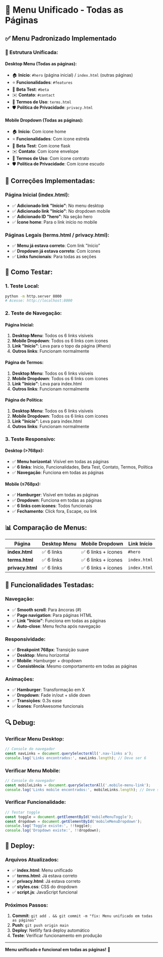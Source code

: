 # 📱 Menu Unificado - Todas as Páginas

## ✅ **Menu Padronizado Implementado**

### **🎯 Estrutura Unificada:**

#### **Desktop Menu (Todas as páginas):**
- 🏠 **Início**: `#hero` (página inicial) / `index.html` (outras páginas)
- ⭐ **Funcionalidades**: `#features`
- 🧪 **Beta Test**: `#beta`
- ✉️ **Contato**: `#contact`
- 📄 **Termos de Uso**: `terms.html`
- 🛡️ **Política de Privacidade**: `privacy.html`

#### **Mobile Dropdown (Todas as páginas):**
- 🏠 **Início**: Com ícone home
- ⭐ **Funcionalidades**: Com ícone estrela
- 🧪 **Beta Test**: Com ícone flask
- ✉️ **Contato**: Com ícone envelope
- 📄 **Termos de Uso**: Com ícone contrato
- 🛡️ **Política de Privacidade**: Com ícone escudo

## 🔧 **Correções Implementadas:**

### **Página Inicial (index.html):**
- ✅ **Adicionado link "Início"**: No menu desktop
- ✅ **Adicionado link "Início"**: No dropdown mobile
- ✅ **Adicionado ID "hero"**: Na seção hero
- ✅ **Ícone home**: Para o link início no mobile

### **Páginas Legais (terms.html / privacy.html):**
- ✅ **Menu já estava correto**: Com link "Início"
- ✅ **Dropdown já estava correto**: Com ícones
- ✅ **Links funcionais**: Para todas as seções

## 🧪 **Como Testar:**

### **1. Teste Local:**
```bash
python -m http.server 8000
# Acesse: http://localhost:8000
```

### **2. Teste de Navegação:**

#### **Página Inicial:**
1. **Desktop Menu**: Todos os 6 links visíveis
2. **Mobile Dropdown**: Todos os 6 links com ícones
3. **Link "Início"**: Leva para o topo da página (#hero)
4. **Outros links**: Funcionam normalmente

#### **Página de Termos:**
1. **Desktop Menu**: Todos os 6 links visíveis
2. **Mobile Dropdown**: Todos os 6 links com ícones
3. **Link "Início"**: Leva para index.html
4. **Outros links**: Funcionam normalmente

#### **Página de Política:**
1. **Desktop Menu**: Todos os 6 links visíveis
2. **Mobile Dropdown**: Todos os 6 links com ícones
3. **Link "Início"**: Leva para index.html
4. **Outros links**: Funcionam normalmente

### **3. Teste Responsivo:**

#### **Desktop (>768px):**
- ✅ **Menu horizontal**: Visível em todas as páginas
- ✅ **6 links**: Início, Funcionalidades, Beta Test, Contato, Termos, Política
- ✅ **Navegação**: Funciona em todas as páginas

#### **Mobile (≤768px):**
- ✅ **Hamburger**: Visível em todas as páginas
- ✅ **Dropdown**: Funciona em todas as páginas
- ✅ **6 links com ícones**: Todos funcionais
- ✅ **Fechamento**: Click fora, Escape, ou link

## 📊 **Comparação de Menus:**

| Página | Desktop Menu | Mobile Dropdown | Link Início |
|--------|--------------|-----------------|-------------|
| **index.html** | ✅ 6 links | ✅ 6 links + ícones | `#hero` |
| **terms.html** | ✅ 6 links | ✅ 6 links + ícones | `index.html` |
| **privacy.html** | ✅ 6 links | ✅ 6 links + ícones | `index.html` |

## 🎯 **Funcionalidades Testadas:**

### **Navegação:**
- ✅ **Smooth scroll**: Para âncoras (#)
- ✅ **Page navigation**: Para páginas HTML
- ✅ **Link "Início"**: Funciona em todas as páginas
- ✅ **Auto-close**: Menu fecha após navegação

### **Responsividade:**
- ✅ **Breakpoint 768px**: Transição suave
- ✅ **Desktop**: Menu horizontal
- ✅ **Mobile**: Hamburger + dropdown
- ✅ **Consistência**: Mesmo comportamento em todas as páginas

### **Animações:**
- ✅ **Hamburger**: Transformação em X
- ✅ **Dropdown**: Fade in/out + slide down
- ✅ **Transições**: 0.3s ease
- ✅ **Ícones**: FontAwesome funcionais

## 🔍 **Debug:**

### **Verificar Menu Desktop:**
```javascript
// Console do navegador
const navLinks = document.querySelectorAll('.nav-links a');
console.log('Links encontrados:', navLinks.length); // Deve ser 6
```

### **Verificar Menu Mobile:**
```javascript
// Console do navegador
const mobileLinks = document.querySelectorAll('.mobile-menu-link');
console.log('Links mobile encontrados:', mobileLinks.length); // Deve ser 6
```

### **Verificar Funcionalidade:**
```javascript
// Testar toggle
const toggle = document.getElementById('mobileMenuToggle');
const dropdown = document.getElementById('mobileMenuDropdown');
console.log('Toggle existe:', !!toggle);
console.log('Dropdown existe:', !!dropdown);
```

## 🚀 **Deploy:**

### **Arquivos Atualizados:**
- ✅ **index.html**: Menu unificado
- ✅ **terms.html**: Já estava correto
- ✅ **privacy.html**: Já estava correto
- ✅ **styles.css**: CSS do dropdown
- ✅ **script.js**: JavaScript funcional

### **Próximos Passos:**
1. **Commit**: `git add . && git commit -m "fix: Menu unificado em todas as páginas"`
2. **Push**: `git push origin main`
3. **Deploy**: Netlify fará deploy automático
4. **Teste**: Verificar funcionamento em produção

---

**Menu unificado e funcional em todas as páginas!** 🎉
